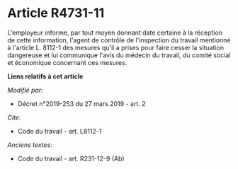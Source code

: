 # Article R4731-11

L'employeur informe, par tout moyen donnant date certaine à la réception de cette information, l'agent de contrôle de
l'inspection du travail mentionné à l'article L. 8112-1 des mesures qu'il a prises pour faire cesser la situation dangereuse
et lui communique l'avis du médecin du travail, du comité social et économique concernant ces mesures.

**Liens relatifs à cet article**

_Modifié par_:

  - Décret n°2019-253 du 27 mars 2019 - art. 2

_Cite_:

  - Code du travail - art. L8112-1

_Anciens textes_:

  - Code du travail - art. R231-12-9 (Ab)
